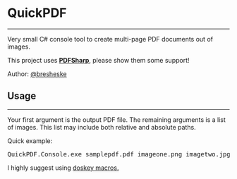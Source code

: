 <h1>QuickPDF</h1>
<hr />
<p>Very small C# console tool to create multi-page PDF documents out of images.  </p>

<p>This project uses <strong><a href="http://www.nuget.org/packages/PDFsharp/">PDFSharp</a></strong>, please show them some support!</p>
<p>Author: <a href="http://twitter.com/bresheske">@bresheske</a></p>

<h2>Usage</h2>
<hr />
<p>Your first argument is the output PDF file. The remaining arguments is a list of images. This list may include 
	both relative and absolute paths.</p>
<p>Quick example:</p>
<pre>
QuickPDF.Console.exe samplepdf.pdf imageone.png imagetwo.jpg imagethree.jpeg
</pre>
<p>I highly suggest using <a href="http://resheske.net/docs/dos-console-customization">doskey macros.</a></p>